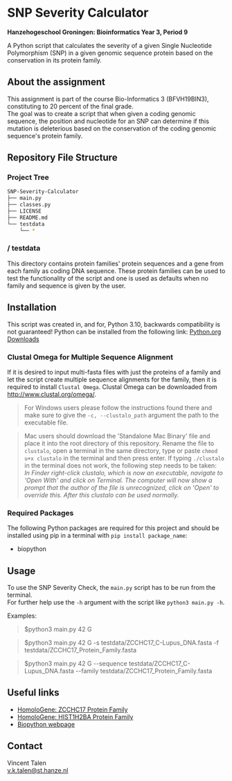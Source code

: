 # SNP Severity Calculator
**Hanzehogeschool Groningen: Bioinformatics Year 3, Period 9**

A Python script that calculates the severity of a given Single Nucleotide Polymorphism (SNP) in a given genomic sequence protein based on the conservation in its protein family.

## About the assignment
This assignment is part of the course Bio-Informatics 3 (BFVH19BIN3), constituting to 20 percent of the final grade.  
The goal was to create a script that when given a coding genomic sequence, the position and nucleotide for an SNP can determine if this mutation is deleterious based on the conservation of the coding genomic sequence's protein family.

## Repository File Structure
### Project Tree
```bash
SNP-Severity-Calculator
├── main.py
├── classes.py
├── LICENSE
├── README.md
└── testdata
    └── *
```

### / testdata
This directory contains protein families' protein sequences and a gene from each family as coding DNA sequence.
These protein families can be used to test the functionality of the script and one is used as defaults when no family and sequence is given by the user.

## Installation
This script was created in, and for, Python 3.10, backwards compatibility is not guaranteed!
Python can be installed from the following link: [Python.org Downloads](https://www.python.org/downloads/)

### Clustal Omega for Multiple Sequence Alignment
If it is desired to input multi-fasta files with just the proteins of a family and 
let the script create multiple sequence alignments for the family, then it is required to install `Clustal Omega`.
Clustal Omega can be downloaded from http://www.clustal.org/omega/. 

> For Windows users please follow the instructions found there and make sure to give the `-c, --clustalo_path` argument the path to the executable file.

> Mac users should download the 'Standalone Mac Binary' file and place it into the root directory of this repository. 
Rename the file to `clustalo`, open a terminal in the same directory, type or paste `chmod u+x clustalo` in the terminal and then press enter.
If typing `./clustalo` in the terminal does not work, the following step needs to be taken:   
*In Finder right-click clustalo, which is now an executable, navigate to 'Open With' and click on Terminal. 
The computer will now show a prompt that the author of the file is unrecognized, click on 'Open' to override this. 
After this clustalo can be used normally.*

### Required Packages
The following Python packages are required for this project and should be installed using pip in a terminal with `pip install package_name`:
- biopython

## Usage
To use the SNP Severity Check, the `main.py` script has to be run from the terminal.  
For further help use the `-h` argument with the script like `python3 main.py -h`.  

Examples:  
> $python3 main.py 42 G

> $python3 main.py 42 G -s testdata/ZCCHC17_C-Lupus_DNA.fasta -f testdata/ZCCHC17_Protein_Family.fasta

> $python3 main.py 42 G --sequence testdata/ZCCHC17_C-Lupus_DNA.fasta --family testdata/ZCCHC17_Protein_Family.fasta

## Useful links
* [HomoloGene: ZCCHC17 Protein Family](https://www.ncbi.nlm.nih.gov/homologene/32319)
* [HomoloGene: HIST1H2BA Protein Family](https://www.ncbi.nlm.nih.gov/homologene/69356)
* [Biopython webpage](https://biopython.org/)

## Contact
Vincent Talen  
v.k.talen@st.hanze.nl

